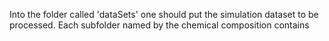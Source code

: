 Into the folder called 'dataSets' one should put the simulation dataset to be processed.
Each subfolder named by the chemical composition contains 
